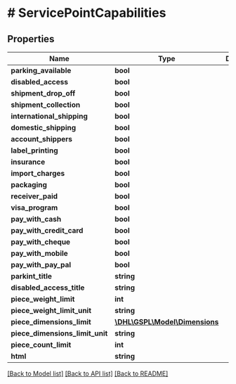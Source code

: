 # # ServicePointCapabilities

## Properties

Name | Type | Description | Notes
------------ | ------------- | ------------- | -------------
**parking_available** | **bool** |  | [optional]
**disabled_access** | **bool** |  | [optional]
**shipment_drop_off** | **bool** |  | [optional]
**shipment_collection** | **bool** |  | [optional]
**international_shipping** | **bool** |  | [optional]
**domestic_shipping** | **bool** |  | [optional]
**account_shippers** | **bool** |  | [optional]
**label_printing** | **bool** |  | [optional]
**insurance** | **bool** |  | [optional]
**import_charges** | **bool** |  | [optional]
**packaging** | **bool** |  | [optional]
**receiver_paid** | **bool** |  | [optional]
**visa_program** | **bool** |  | [optional]
**pay_with_cash** | **bool** |  | [optional]
**pay_with_credit_card** | **bool** |  | [optional]
**pay_with_cheque** | **bool** |  | [optional]
**pay_with_mobile** | **bool** |  | [optional]
**pay_with_pay_pal** | **bool** |  | [optional]
**parkint_title** | **string** |  | [optional]
**disabled_access_title** | **string** |  | [optional]
**piece_weight_limit** | **int** |  | [optional]
**piece_weight_limit_unit** | **string** |  | [optional]
**piece_dimensions_limit** | [**\DHL\GSPL\Model\Dimensions**](Dimensions.md) |  | [optional]
**piece_dimensions_limit_unit** | **string** |  | [optional]
**piece_count_limit** | **int** |  | [optional]
**html** | **string** |  | [optional]

[[Back to Model list]](../../README.md#models) [[Back to API list]](../../README.md#endpoints) [[Back to README]](../../README.md)
